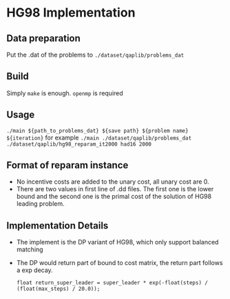 # HG98 Implementation

## Data preparation
Put the .dat of the problems to `./dataset/qaplib/problems_dat`


## Build

Simply `make` is enough. `openmp` is required

## Usage

`./main ${path_to_problems_dat} ${save path} ${problem name} ${iteration}`
for example
`./main ./dataset/qaplib/problems_dat ./dataset/qaplib/hg98_reparam_it2000 had16 2000`

## Format of reparam instance

- No incentive costs are added to the unary cost, all unary cost are 0.
- There are two values in first line of .dd files. The first one is the lower bound and the second one is the primal cost of the solution of HG98 leading problem.

## Implementation Details

- The implement is the DP variant of HG98, which only support balanced matching

- The DP would return part of bound to cost matrix, the return part follows a exp decay.  

  `float return_super_leader = super_leader * exp(-float(steps) / (float(max_steps) / 20.0));`

